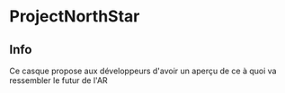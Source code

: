 # ProjectNorthStar

## Info
Ce casque propose aux développeurs d'avoir un aperçu de ce à quoi va ressembler le futur de l'AR